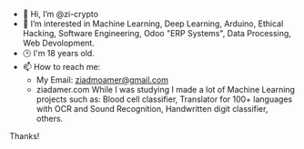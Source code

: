 - 👋 Hi, I’m @zi-crypto
- 👀 I’m interested in Machine Learning, Deep Learning, Arduino, Ethical Hacking,
                      Software Engineering, Odoo "ERP Systems", Data Processing,
                      Web Devolopment.
- 🕒 I'm 18 years old.
- 📫 How to reach me:
  - My Email: ziadmoamer@gmail.com
  - ziadamer.com
While I was studying I made a lot of Machine Learning projects such as: Blood cell classifier, Translator for 100+ languages with OCR and Sound Recognition, Handwritten digit classifier, others.

Thanks!

<!---
zi-crypto/zi-crypto is a ✨ special ✨ repository because its `README.md` (this file) appears on your GitHub profile.
You can click the Preview link to take a look at your changes.
--->

